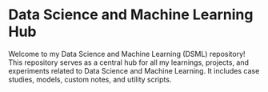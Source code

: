 # Data Science and Machine Learning Hub

Welcome to my Data Science and Machine Learning (DSML) repository! This repository serves as a central hub for all my learnings, projects, and experiments related to Data Science and Machine Learning. It includes case studies, models, custom notes, and utility scripts.
